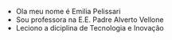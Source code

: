 - Ola meu nome é Emilia Pelissari
- Sou professora na E.E. Padre Alverto Vellone
- Leciono a diciplina de Tecnologia e Inovação


<!---
ProfeEmilia/ProfeEmilia is a ✨ special ✨ repository because its `README.md` (this file) appears on your GitHub profile.
You can click the Preview link to take a look at your changes.
--->
